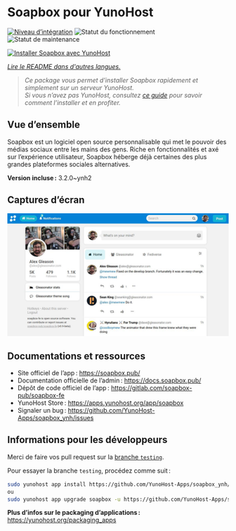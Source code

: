 <!--
Nota bene : ce README est automatiquement généré par <https://github.com/YunoHost/apps/tree/master/tools/readme_generator>
Il NE doit PAS être modifié à la main.
-->

# Soapbox pour YunoHost

[![Niveau d’intégration](https://dash.yunohost.org/integration/soapbox.svg)](https://ci-apps.yunohost.org/ci/apps/soapbox/) ![Statut du fonctionnement](https://ci-apps.yunohost.org/ci/badges/soapbox.status.svg) ![Statut de maintenance](https://ci-apps.yunohost.org/ci/badges/soapbox.maintain.svg)

[![Installer Soapbox avec YunoHost](https://install-app.yunohost.org/install-with-yunohost.svg)](https://install-app.yunohost.org/?app=soapbox)

*[Lire le README dans d'autres langues.](./ALL_README.md)*

> *Ce package vous permet d’installer Soapbox rapidement et simplement sur un serveur YunoHost.*  
> *Si vous n’avez pas YunoHost, consultez [ce guide](https://yunohost.org/install) pour savoir comment l’installer et en profiter.*

## Vue d’ensemble

Soapbox est un logiciel open source personnalisable qui met le pouvoir des médias sociaux entre les mains des gens.
Riche en fonctionnalités et axé sur l’expérience utilisateur, Soapbox héberge déjà certaines des plus grandes plateformes sociales alternatives.

**Version incluse :** 3.2.0~ynh2

## Captures d’écran

![Capture d’écran de Soapbox](./doc/screenshots/screenshot.jpg)

## Documentations et ressources

- Site officiel de l’app : <https://soapbox.pub/>
- Documentation officielle de l’admin : <https://docs.soapbox.pub/>
- Dépôt de code officiel de l’app : <https://gitlab.com/soapbox-pub/soapbox-fe>
- YunoHost Store : <https://apps.yunohost.org/app/soapbox>
- Signaler un bug : <https://github.com/YunoHost-Apps/soapbox_ynh/issues>

## Informations pour les développeurs

Merci de faire vos pull request sur la [branche `testing`](https://github.com/YunoHost-Apps/soapbox_ynh/tree/testing).

Pour essayer la branche `testing`, procédez comme suit :

```bash
sudo yunohost app install https://github.com/YunoHost-Apps/soapbox_ynh/tree/testing --debug
ou
sudo yunohost app upgrade soapbox -u https://github.com/YunoHost-Apps/soapbox_ynh/tree/testing --debug
```

**Plus d’infos sur le packaging d’applications :** <https://yunohost.org/packaging_apps>
